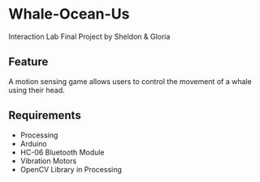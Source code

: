 # Whale-Ocean-Us
Interaction Lab Final Project by Sheldon & Gloria

## Feature
A motion sensing game allows users to control the movement of a whale using their head.

## Requirements
- Processing
- Arduino
- HC-06 Bluetooth Module
- Vibration Motors
- OpenCV Library in Processing
